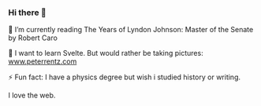### Hi there 👋


🌱 I’m currently reading The Years of Lyndon Johnson: Master of the Senate by Robert Caro

🧰 I want to learn Svelte. But would rather be taking pictures: www.peterrentz.com

⚡ Fun fact: I have a physics degree but wish i studied history or writing. 

I love the web.

<!--
**peterrentz/peterrentz** is a ✨ _special_ ✨ repository because its `README.md` (this file) appears on your GitHub profile.

Here are some ideas to get you started:

- 🔭 I’m currently working on ...
- 🌱 I’m currently learning ...
- 👯 I’m looking to collaborate on ...
- 🤔 I’m looking for help with ...
- 💬 Ask me about ...
- 📫 How to reach me: ...
- 😄 Pronouns: ...
- ⚡ Fun fact: ...
-->
